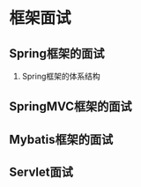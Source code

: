 框架面试
====
Spring框架的面试
-----
  1. Spring框架的体系结构

SpringMVC框架的面试
-----

Mybatis框架的面试
-----

Servlet面试
-----
